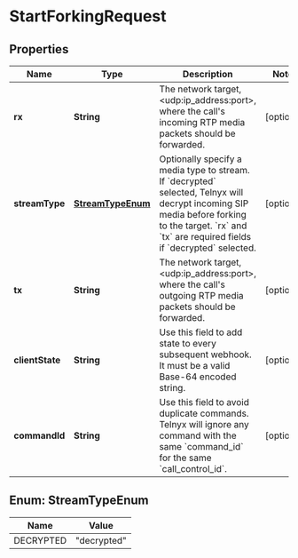 

# StartForkingRequest


## Properties

| Name | Type | Description | Notes |
|------------ | ------------- | ------------- | -------------|
|**rx** | **String** | The network target, &lt;udp:ip_address:port&gt;, where the call&#39;s incoming RTP media packets should be forwarded. |  [optional] |
|**streamType** | [**StreamTypeEnum**](#StreamTypeEnum) | Optionally specify a media type to stream. If &#x60;decrypted&#x60; selected, Telnyx will decrypt incoming SIP media before forking to the target. &#x60;rx&#x60; and &#x60;tx&#x60; are required fields if &#x60;decrypted&#x60; selected. |  [optional] |
|**tx** | **String** | The network target, &lt;udp:ip_address:port&gt;, where the call&#39;s outgoing RTP media packets should be forwarded. |  [optional] |
|**clientState** | **String** | Use this field to add state to every subsequent webhook. It must be a valid Base-64 encoded string. |  [optional] |
|**commandId** | **String** | Use this field to avoid duplicate commands. Telnyx will ignore any command with the same &#x60;command_id&#x60; for the same &#x60;call_control_id&#x60;. |  [optional] |



## Enum: StreamTypeEnum

| Name | Value |
|---- | -----|
| DECRYPTED | &quot;decrypted&quot; |



